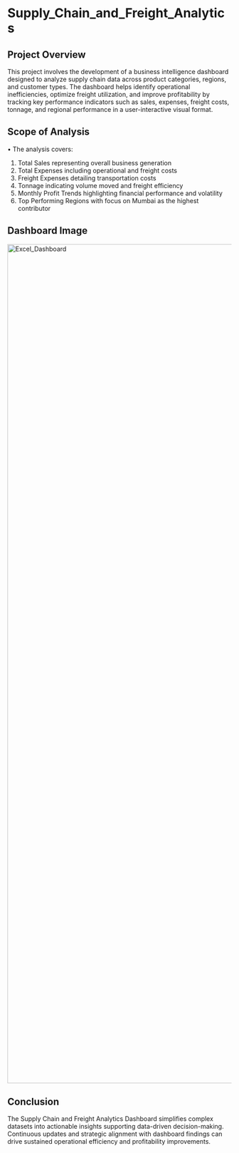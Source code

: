 # Supply_Chain_and_Freight_Analytics

## Project Overview

This project involves the development of a business intelligence dashboard designed to analyze supply chain data across product categories, regions, and customer types. The dashboard helps identify operational inefficiencies, optimize freight utilization, and improve profitability by tracking key performance indicators such as sales, expenses, freight costs, tonnage, and regional performance in a user-interactive visual format.

## Scope of Analysis 

•	The analysis covers:

  1) Total Sales representing overall business generation
  2) Total Expenses including operational and freight costs
  3) Freight Expenses detailing transportation costs
  4) Tonnage indicating volume moved and freight efficiency
  5) Monthly Profit Trends highlighting financial performance and volatility
  6) Top Performing Regions with focus on Mumbai as the highest contributor

## Dashboard Image

<img width="3374" height="1884" alt="Excel_Dashboard" src="https://github.com/user-attachments/assets/441bb872-5396-4b5c-acc1-80a8ecf3db7f" />

## Conclusion

The Supply Chain and Freight Analytics Dashboard simplifies complex datasets into actionable insights supporting data-driven decision-making. Continuous updates and strategic alignment with dashboard findings can drive sustained operational efficiency and profitability improvements.
